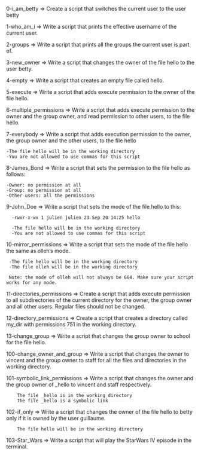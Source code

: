 0-i_am_betty => Create a script that switches the current user to the user betty 

1-who_am_i => Write a script that prints the effective username of the current user.

2-groups => Write a script that prints all the groups the current user is part of.

3-new_owner => Write a script that changes the owner of the file hello to the user betty.

4-empty => Write a script that creates an empty file called hello.

5-execute => Write a script that adds execute permission to the owner of the file hello.

6-multiple_permissions => Write a script that adds execute permission to the owner and the group owner, and read permission to other users, to the file hello.

7-everybody => Write a script that adds execution permission to the owner, the group owner and the other users, to the file hello

    -The file hello will be in the working directory
    -You are not allowed to use commas for this script


8-James_Bond => Write a script that sets the permission to the file hello as follows:

    -Owner: no permission at all
    -Group: no permission at all
    -Other users: all the permissions

9-John_Doe => Write a script that sets the mode of the file hello to this:

      -rwxr-x-wx 1 julien julien 23 Sep 20 14:25 hello
      
      -The file hello will be in the working directory
      -You are not allowed to use commas for this script

10-mirror_permissions =>  Write a script that sets the mode of the file hello the same as olleh’s mode.

     -The file hello will be in the working directory
     -The file olleh will be in the working directory
     
     Note: the mode of olleh will not always be 664. Make sure your script works for any mode.

11-directories_permissions =>  Create a script that adds execute permission to all subdirectories of the current directory for the owner, the group owner and all other                                 users. Regular files should not be changed.


12-directory_permissions => Create a script that creates a directory called my_dir with permissions 751 in the working directory.

13-change_group => Write a script that changes the group owner to school for the file hello.

100-change_owner_and_group => Write a script that changes the owner to vincent and the group owner to staff for all the files and directories in the working directory.

101-symbolic_link_permissions => Write a script that changes the owner and the group owner of _hello to vincent and staff respectively.

        The file _hello is in the working directory
        The file _hello is a symbolic link

102-if_only => Write a script that changes the owner of the file hello to betty only if it is owned by the user guillaume.

        The file hello will be in the working directory

103-Star_Wars => Write a script that will play the StarWars IV episode in the terminal.
